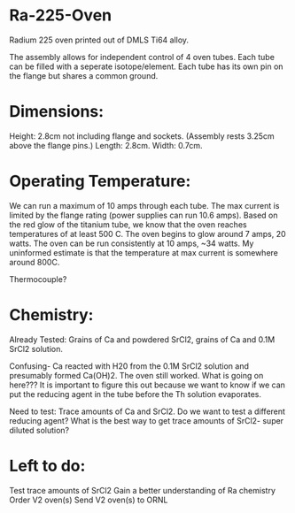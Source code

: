 # Ra-225-Oven

Radium 225 oven printed out of DMLS Ti64 alloy.

The assembly allows for independent control of 4 oven tubes. Each tube can be filled with a seperate isotope/element. Each tube has its own pin on the flange but shares a common ground. 

# Dimensions:
Height: 2.8cm not including flange and sockets. (Assembly rests 3.25cm above the flange pins.)
Length: 2.8cm.
Width: 0.7cm.

# Operating Temperature:
We can run a maximum of 10 amps through each tube. The max current is limited by the flange rating (power supplies can run 10.6 amps). Based on the red glow of the titanium tube, we know that the oven reaches temperatures of at least 500 C. The oven begins to glow around 7 amps, 20 watts. The oven can be run consistently at 10 amps, ~34 watts. My uninformed estimate is that the temperature at max current is somewhere around 800C.

Thermocouple?

# Chemistry:
Already Tested: Grains of Ca and powdered SrCl2, grains of Ca and 0.1M SrCl2 solution.

Confusing- Ca reacted with H20 from the 0.1M SrCl2 solution and presumably formed Ca(OH)2. The oven still worked. What is going on here??? It is important to figure this out because we want to know if we can put the reducing agent in the tube before the Th solution evaporates.

Need to test: Trace amounts of Ca and SrCl2. 
Do we want to test a different reducing agent? What is the best way to get trace amounts of SrCl2- super diluted solution?

# Left to do:
Test trace amounts of SrCl2
Gain a better understanding of Ra chemistry
Order V2 oven(s)
Send V2 oven(s) to ORNL




